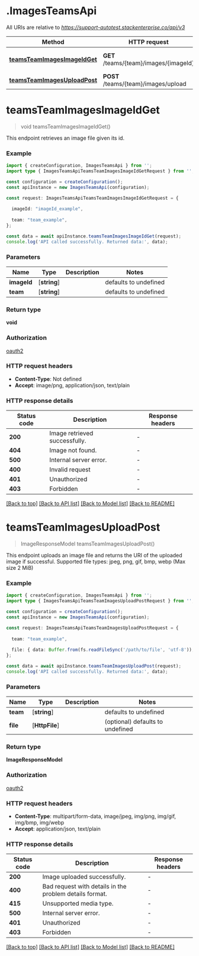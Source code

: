 # .ImagesTeamsApi

All URIs are relative to *https://support-autotest.stackenterprise.co/api/v3*

Method | HTTP request | Description
------------- | ------------- | -------------
[**teamsTeamImagesImageIdGet**](ImagesTeamsApi.md#teamsTeamImagesImageIdGet) | **GET** /teams/{team}/images/{imageId} | Gets an image by Id.
[**teamsTeamImagesUploadPost**](ImagesTeamsApi.md#teamsTeamImagesUploadPost) | **POST** /teams/{team}/images/upload | Uploads an image file.


# **teamsTeamImagesImageIdGet**
> void teamsTeamImagesImageIdGet()

This endpoint retrieves an image file given its id.

### Example


```typescript
import { createConfiguration, ImagesTeamsApi } from '';
import type { ImagesTeamsApiTeamsTeamImagesImageIdGetRequest } from '';

const configuration = createConfiguration();
const apiInstance = new ImagesTeamsApi(configuration);

const request: ImagesTeamsApiTeamsTeamImagesImageIdGetRequest = {
  
  imageId: "imageId_example",
  
  team: "team_example",
};

const data = await apiInstance.teamsTeamImagesImageIdGet(request);
console.log('API called successfully. Returned data:', data);
```


### Parameters

Name | Type | Description  | Notes
------------- | ------------- | ------------- | -------------
 **imageId** | [**string**] |  | defaults to undefined
 **team** | [**string**] |  | defaults to undefined


### Return type

**void**

### Authorization

[oauth2](README.md#oauth2)

### HTTP request headers

 - **Content-Type**: Not defined
 - **Accept**: image/png, application/json, text/plain


### HTTP response details
| Status code | Description | Response headers |
|-------------|-------------|------------------|
**200** | Image retrieved successfully. |  -  |
**404** | Image not found. |  -  |
**500** | Internal server error. |  -  |
**400** | Invalid request |  -  |
**401** | Unauthorized |  -  |
**403** | Forbidden |  -  |

[[Back to top]](#) [[Back to API list]](README.md#documentation-for-api-endpoints) [[Back to Model list]](README.md#documentation-for-models) [[Back to README]](README.md)

# **teamsTeamImagesUploadPost**
> ImageResponseModel teamsTeamImagesUploadPost()

This endpoint uploads an image file and returns the URI of the uploaded image if successful.  Supported file types: jpeg, png, gif, bmp, webp (Max size 2 MiB)

### Example


```typescript
import { createConfiguration, ImagesTeamsApi } from '';
import type { ImagesTeamsApiTeamsTeamImagesUploadPostRequest } from '';

const configuration = createConfiguration();
const apiInstance = new ImagesTeamsApi(configuration);

const request: ImagesTeamsApiTeamsTeamImagesUploadPostRequest = {
  
  team: "team_example",
  
  file: { data: Buffer.from(fs.readFileSync('/path/to/file', 'utf-8')), name: '/path/to/file' },
};

const data = await apiInstance.teamsTeamImagesUploadPost(request);
console.log('API called successfully. Returned data:', data);
```


### Parameters

Name | Type | Description  | Notes
------------- | ------------- | ------------- | -------------
 **team** | [**string**] |  | defaults to undefined
 **file** | [**HttpFile**] |  | (optional) defaults to undefined


### Return type

**ImageResponseModel**

### Authorization

[oauth2](README.md#oauth2)

### HTTP request headers

 - **Content-Type**: multipart/form-data, image/jpeg, img/png, img/gif, img/bmp, img/webp
 - **Accept**: application/json, text/plain


### HTTP response details
| Status code | Description | Response headers |
|-------------|-------------|------------------|
**200** | Image uploaded successfully. |  -  |
**400** | Bad request with details in the problem details format. |  -  |
**415** | Unsupported media type. |  -  |
**500** | Internal server error. |  -  |
**401** | Unauthorized |  -  |
**403** | Forbidden |  -  |

[[Back to top]](#) [[Back to API list]](README.md#documentation-for-api-endpoints) [[Back to Model list]](README.md#documentation-for-models) [[Back to README]](README.md)


